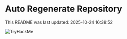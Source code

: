 # Auto Regenerate Repository

This README was last updated: 2025-10-24 16:38:52

 ![TryHackMe](https://tryhackme.com/badge/533634)